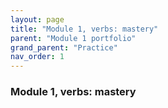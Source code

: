 ```yaml
---
layout: page
title: "Module 1, verbs: mastery"
parent: "Module 1 portfolio"
grand_parent: "Practice"
nav_order: 1
---
```


### Module 1, verbs: mastery
